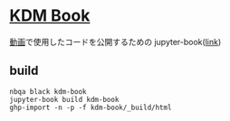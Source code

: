 ﻿# [KDM Book](https://k-datamining.github.io/dm-book/intro.html)

[動画](https://www.youtube.com/channel/UCFy3VBvZBeE9bN0F2sxF8rg)で使用したコードを公開するための jupyter-book([link](https://k-datamining.github.io/dm-book/intro.html))

## build

```
nbqa black kdm-book
jupyter-book build kdm-book
ghp-import -n -p -f kdm-book/_build/html
```
